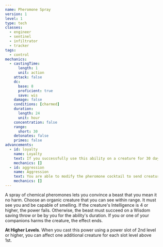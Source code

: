 ```yaml
---
name: Pheromone Spray
version: 1
level: 1
type: tech
classes:
  - engineer
  - sentinel
  - infiltrator
  - tracker
tags:
  - control
mechanics:
  - castingTime:
      length: 1
      unit: action
    attack: false
    dc:
      base: 8
      proficient: true
      save: wis
    damage: false
    conditions: [charmed]
    duration:
      length: 24
      unit: hour
    concentration: false
    range:
      short: 30
    detonates: false
    primes: false
advancements:
  - id: loyalty
    name: Loyalty
    text: If you successfully use this ability on a creature for 30 days in a row, the creature develops a fierce, chemically-induced sense of loyalty to you and remains charmed by you indefinitely.
    mechanics: []
  - id: aggression
    name: Aggression
    text: You are able to modify the pheromone cocktail to send creatures into a frenzy. When you use this ability, you may choose to frenzy creatures instead of charming them. A creature that becomes frenzied must use its movement to move towards the nearest creature and attack them if able. A frenzied creature may repeat its save at the end of each of its turns.
    mechanics: []
---
```

A spray of chemical pheromones lets you convince a beast that you mean it no harm. Choose an organic creature that you can see
within range. It must see you and be capable of smelling. If the creature's Intelligence is 4 or higher, the power fails.
Otherwise, the beast must succeed on a Wisdom saving throw or be <me-condition id="charmed"/> by you for the ability's duration.
If you or one of your companions harms the creature, the effect ends.

__At Higher Levels__. When you cast this power using a power slot of 2nd level or higher, you can affect one additional
creature for each slot level above 1st.

